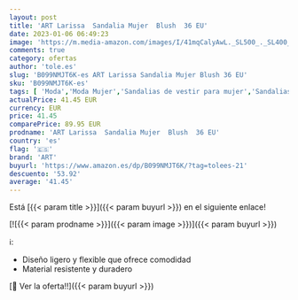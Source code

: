 ```yaml
---
layout: post
title: 'ART Larissa  Sandalia Mujer  Blush  36 EU'
date: 2023-01-06 06:49:23
image: 'https://m.media-amazon.com/images/I/41mqCalyAwL._SL500_._SL400_.jpg'
comments: true
category: ofertas
author: 'tole.es'
slug: 'B099NMJT6K-es ART Larissa Sandalia Mujer Blush 36 EU'
sku: 'B099NMJT6K-es'
tags: [ 'Moda','Moda Mujer','Sandalias de vestir para mujer','Sandalias y palas de mujer','Zapatos para mujer','art','sandalia','🇪🇸', ]
actualPrice: 41.45 EUR
currency: EUR
price: 41.45
comparePrice: 89.95 EUR
prodname: 'ART Larissa  Sandalia Mujer  Blush  36 EU'
country: 'es'
flag: '🇪🇸'
brand: 'ART'
buyurl: 'https://www.amazon.es/dp/B099NMJT6K/?tag=tolees-21'
descuento: '53.92'
average: '41.45'
---
```


Está [{{< param title >}}]({{< param buyurl >}}) en el siguiente enlace!

[![{{< param prodname >}}]({{< param image >}})]({{< param buyurl >}})

ℹ️:

- Diseño ligero y flexible que ofrece comodidad
- Material resistente y duradero

[🛒 Ver la oferta!!]({{< param buyurl >}})
